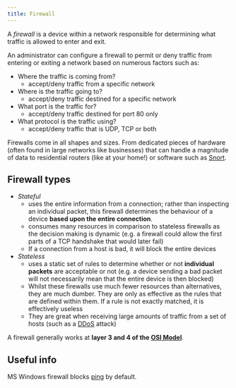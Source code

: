 ```yaml
---
title: Firewall
---
```


A _firewall_ is a device within a network responsible for determining what traffic is allowed to enter and exit.

An administrator can configure a firewall to permit or deny traffic from entering or exiting a network based on numerous factors such as:

- Where the traffic is coming from?
  - accept/deny traffic from a specific network
- Where is the traffic going to?
  - accept/deny traffic destined for a specific network
- What port is the traffic for?
  - accept/deny traffic destined for port 80 only
- What protocol is the traffic using?
  - accept/deny traffic that is UDP, TCP or both

Firewalls come in all shapes and sizes. From dedicated pieces of hardware (often found in large networks like businesses) that can handle a magnitude of data to residential routers (like at your home!) or software such as [Snort](https://www.snort.org/).

## Firewall types

- _Stateful_
  - uses the entire information from a connection; rather than inspecting an individual packet, this firewall determines the behaviour of a device **based upon the entire connection**.
  - consumes many resources in comparison to stateless firewalls as the decision making is dynamic (e.g. a firewall could allow the first parts of a TCP handshake that would later fail)
  - If a connection from a host is bad, it will block the entire devices
- _Stateless_
  - uses a static set of rules to determine whether or not **individual packets** are acceptable or not (e.g. a device sending a bad packet will not necessarily mean that the entire device is then blocked)
  - Whilst these firewalls use much fewer resources than alternatives, they are much dumber. They are only as effective as the rules that are defined within them. If a rule is not exactly matched, it is effectively useless
  - They are great when receiving large amounts of traffic from a set of hosts (such as a [DDoS](/private/cybersec/attack%20types/DDoS) attack)

A firewall generally works at **layer 3 and 4 of the [OSI Model](/private/cybersec/networking/OSI%20Model)**.

## Useful info

MS Windows firewall blocks [ping](/Knowledge/OffSec/tools/ping.md) by default.
